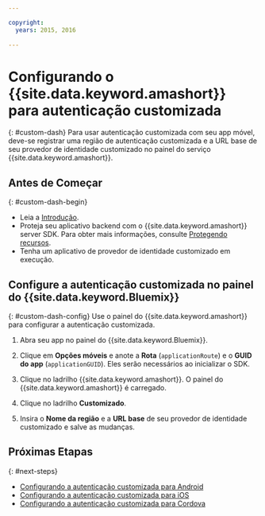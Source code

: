 ```yaml
---

copyright:
  years: 2015, 2016
  
---
```


# Configurando o {{site.data.keyword.amashort}} para autenticação customizada
{: #custom-dash}
Para usar autenticação customizada com seu app móvel, deve-se registrar uma região de autenticação customizada e a URL base de seu provedor de identidade customizado no painel do serviço {{site.data.keyword.amashort}}.

## Antes de Começar
{: #custom-dash-begin}
* Leia a [Introdução](index.html).
* Proteja seu aplicativo backend com o {{site.data.keyword.amashort}} server SDK. Para obter mais informações, consulte [Protegendo recursos](protecting-resources.html).
* Tenha um aplicativo de provedor de identidade customizado em execução.

## Configure a autenticação customizada no painel do {{site.data.keyword.Bluemix}}
{: #custom-dash-config}
Use o painel do {{site.data.keyword.amashort}} para configurar a autenticação customizada.

1. Abra seu app no painel do {{site.data.keyword.Bluemix}}.

1. Clique em **Opções móveis** e anote a
**Rota** (`applicationRoute`) e o **GUID
do app** (`applicationGUID`). Eles serão necessários ao inicializar o SDK.

1. Clique no ladrilho {{site.data.keyword.amashort}}. O painel do {{site.data.keyword.amashort}} é carregado.

1. Clique no ladrilho **Customizado**.

1. Insira o **Nome da região** e a **URL base** de seu provedor de identidade customizado e salve as mudanças.

## Próximas Etapas
{: #next-steps}
* [Configurando a autenticação customizada para Android](custom-auth-android.html)
* [Configurando a autenticação customizada para iOS](custom-auth-ios.html)
* [Configurando a autenticação customizada para Cordova](custom-auth-cordova.html)
